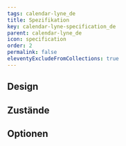 ```yaml
---
tags: calendar-lyne_de
title: Spezifikation
key: calendar-lyne-specification_de
parent: calendar-lyne_de
icon: specification
order: 2
permalink: false
eleventyExcludeFromCollections: true
---
```


## Design 

## Zustände

## Optionen



